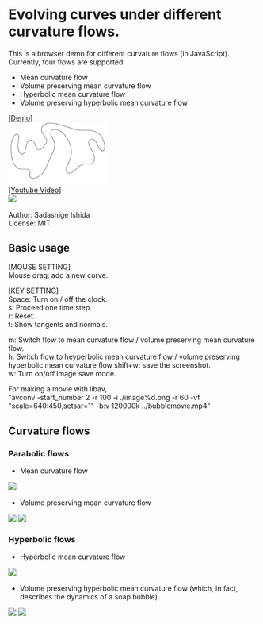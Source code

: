 # Evolving curves under different curvature flows.

This is a browser demo for different curvature flows (in JavaScript).  
Currently, four flows are supported:
* Mean curvature flow 
* Volume preserving mean curvature flow
* Hyperbolic mean curvature flow
* Volume preserving hyperbolic mean curvature flow

[[Demo]][D]  
<a href="https://sadashigeishida.bitbucket.io/curvature_flows/curvature_flows.html">  <img src="https://github.com/sdsgisd/curvature_flows/blob/master/evolving_curve.png" width="200px"> </a>  
[[Youtube Video]][Y]  
<a href="https://www.youtube.com/watch?v=pvgPOb8_gvw"><img src="http://i.ytimg.com/vi/pvgPOb8_gvw/0.jpg" width="200px"></a>

[Y]:https://www.youtube.com/watch?v=pvgPOb8_gvw
Author: Sadashige Ishida  
License: MIT 

[D]:https://sadashigeishida.bitbucket.io/curvature_flows/curvature_flows.html

## Basic usage  
[MOUSE SETTING]  
Mouse drag: add a new curve.  

[KEY SETTING]  
Space: Turn on / off the clock.  
s: Proceed one time step.  
r: Reset.  
t: Show tangents and normals.  

m: Switch flow to mean curvature flow / volume preserving mean curvature flow.  
h: Switch flow to heyperbolic mean curvature flow / volume preserving hyperbolic mean curvature flow 
shift+w: save the screenshot.  
w: Turn on/off image save mode.  

For making a movie with libav,  
"avconv -start_number 2 -r 100 -i ./image%d.png -r 60 -vf "scale=640:450,setsar=1" -b:v 120000k ../bubblemovie.mp4" 


## Curvature flows
### Parabolic flows

* Mean curvature flow  
<img src="https://latex.codecogs.com/gif.latex?\frac{dx}{dt}=-Hn"/> 

* Volume preserving mean curvature flow  

<img src="https://latex.codecogs.com/gif.latex?\frac{dx}{dt}=\left(-H+\frac{\int_{\partial\Omega}Hds}{\int_{\partial\Omega}ds}\right)n"/> 
<img src="https://latex.codecogs.com/gif.latex?\mbox{where\&space;the\&space;second\&space;term\&space;preserves\&space;the\&space;enclosed\&space;area.}"/>

### Hyperbolic flows

* Hyperbolic mean curvature flow  
<img src="https://latex.codecogs.com/gif.latex?\frac{d^2x}{dt^2}=-Hn"/>  

* Volume preserving hyperbolic mean curvature flow (which, in fact, describes the dynamics of a soap bubble).  
<img src="https://latex.codecogs.com/gif.latex?\frac{d^2x}{dt^2}=(-H+\Delta&space;p)n"/>
<img src="https://latex.codecogs.com/gif.latex?\mbox{where}\&space;\Delta&space;p(t)\mbox{\&space;is\&space;a\&space;real\&space;value\&space;such\&space;that\&space;the\&space;enclosed\&space;area}\&space;A\mbox{\&space;satisfies}\&space;\frac{dA}{dt}=0."/>
